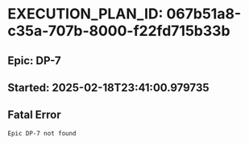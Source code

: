 # EXECUTION_PLAN_ID: 067b51a8-c35a-707b-8000-f22fd715b33b

## Epic: DP-7
## Started: 2025-02-18T23:41:00.979735


## Fatal Error

```
Epic DP-7 not found
```
